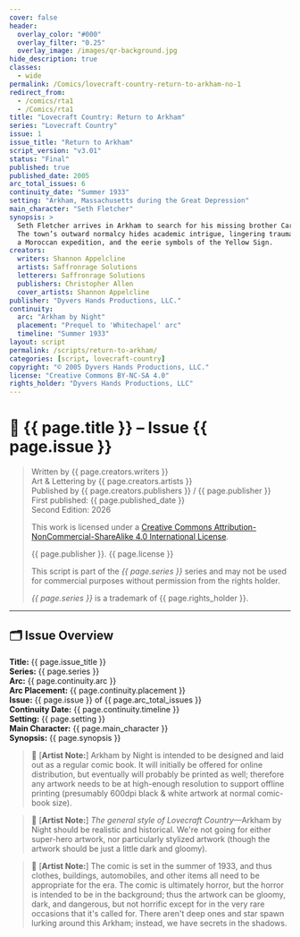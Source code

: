 ```yaml
---
cover: false
header:
  overlay_color: "#000"
  overlay_filter: "0.25"
  overlay_image: /images/qr-background.jpg
hide_description: true
classes:
  - wide
permalink: /Comics/lovecraft-country-return-to-arkham-no-1
redirect_from:
  - /comics/rta1
  - /Comics/rta1
title: "Lovecraft Country: Return to Arkham"
series: "Lovecraft Country"
issue: 1
issue_title: "Return to Arkham"
script_version: "v3.01"
status: "Final"
published: true
published_date: 2005
arc_total_issues: 6
continuity_date: "Summer 1933"
setting: "Arkham, Massachusetts during the Great Depression"
main_character: "Seth Fletcher"
synopsis: >
  Seth Fletcher arrives in Arkham to search for his missing brother Carlton.
  The town’s outward normalcy hides academic intrigue, lingering trauma from
  a Moroccan expedition, and the eerie symbols of the Yellow Sign.
creators:
  writers: Shannon Appelcline
  artists: Saffronrage Solutions
  letterers: Saffronrage Solutions
  publishers: Christopher Allen
  cover_artists: Shannon Appelcline
publisher: "Dyvers Hands Productions, LLC."
continuity:
  arc: "Arkham by Night"
  placement: "Prequel to 'Whitechapel' arc"
  timeline: "Summer 1933"
layout: script
permalink: /scripts/return-to-arkham/
categories: [script, lovecraft-country]
copyright: "© 2005 Dyvers Hands Productions, LLC."
license: "Creative Commons BY-NC-SA 4.0"
rights_holder: "Dyvers Hands Productions, LLC"
---
```


# 📘 {{ page.title }} – Issue {{ page.issue }}

> Written by {{ page.creators.writers }}  
> Art & Lettering by {{ page.creators.artists }}  
> Published by {{ page.creators.publishers }} / {{ page.publisher }}  
> First published: {{ page.published_date }}  
> Second Edition: 2026  
>
> This work is licensed under a [Creative Commons Attribution-NonCommercial-ShareAlike 4.0 International License](https://creativecommons.org/licenses/by-nc-sa/4.0/).  
>  
> {{ page.publisher }}. {{ page.license }}  
>
> This script is part of the *{{ page.series }}* series and may not be used for commercial purposes without permission from the rights holder.  
>
> *{{ page.series }}* is a trademark of {{ page.rights_holder }}.  

---

## 🗂️ Issue Overview

**Title:** {{ page.issue_title }}  
**Series:** {{ page.series }}  
**Arc:** {{ page.continuity.arc }}  
**Arc Placement:** {{ page.continuity.placement }}  
**Issue:** {{ page.issue }} of {{ page.arc_total_issues }}  
**Continuity Date:** {{ page.continuity.timeline }}  
**Setting:** {{ page.setting }}  
**Main Character:** {{ page.main_character }}  
**Synopsis:** {{ page.synopsis }}

> 🎨 [**Artist Note:**] Arkham by Night is intended to be designed and laid out as a regular comic book. It will initially be offered for online distribution, but eventually will probably be printed as well; therefore any artwork needs to be at high-enough resolution to support offline printing (presumably 600dpi black & white artwork at normal comic-book size).

> 🎨 [**Artist Note:**] _The general style of Lovecraft Country_—Arkham by Night should be realistic and historical. We're not going for either super-hero artwork, nor particularly stylized artwork (though the artwork should be just a little dark and gloomy).

> 🎨 [**Artist Note:**] The comic is set in the summer of 1933, and thus clothes, buildings, automobiles, and other items all need to be appropriate for the era. The comic is ultimately horror, but the horror is intended to be in the background; thus the artwork can be gloomy, dark, and dangerous, but not horrific except for in the very rare occasions that it's called for. There aren't deep ones and star spawn lurking around this Arkham; instead, we have secrets in the shadows.
